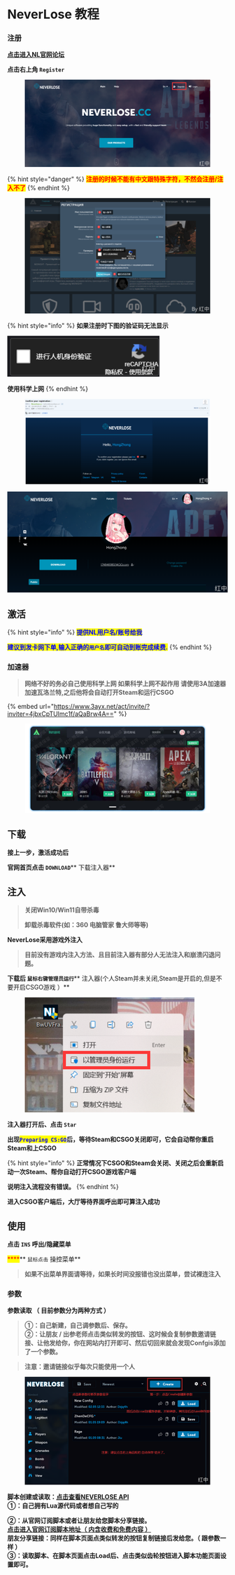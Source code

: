 # NeverLose 教程

### 注册 <a href="#vzhyg" id="vzhyg"></a>

[**点击进入NL官网论坛**](https://neverlose.cc/)

**点击右上角 **<mark style="color:blue;">**`Register`**</mark>

<figure><img src="../../../.gitbook/assets/image (59).png" alt=""><figcaption></figcaption></figure>

{% hint style="danger" %}
<mark style="color:red;">**注册的时候不能有中文跟特殊字符，不然会注册/注入不了**</mark>
{% endhint %}

<figure><img src="../../../.gitbook/assets/image (13).png" alt=""><figcaption></figcaption></figure>

{% hint style="info" %}
**如果注册时下图的验证码无法显示**

****![](<../../../.gitbook/assets/image (3).png>)****

**使用科学上网**
{% endhint %}

<figure><img src="../../../.gitbook/assets/image (11).png" alt=""><figcaption></figcaption></figure>

![](<../../../.gitbook/assets/image (35).png>)

## 激活

{% hint style="info" %}
<mark style="color:blue;">**提供NL用户名/账号给我**</mark>

<mark style="color:blue;">**建议到发卡网下单,输入正确的**</mark><mark style="color:blue;">**`用户名`**</mark><mark style="color:blue;">**即可自动到账完成续费.**</mark>
{% endhint %}



### 加速器

> **网络不好的务必自己使用科学上网 如果科学上网不起作用 请使用3A加速器 加速瓦洛兰特,之后他将会自动打开Steam和运行CSGO**

{% embed url="https://www.3ayx.net/act/invite/?inviter=4jbxCpTUImc1f/aQaBrw4A==" %}

<figure><img src="../../../.gitbook/assets/image (72).png" alt=""><figcaption></figcaption></figure>

## 下载

**接上一步，激活成功后**

**官网首页点击 **<mark style="color:blue;">**`DOWNLOAD`**</mark>** 下载注入器**

## **注入**

> **关闭Win10/Win11自带杀毒**
>
> **卸载杀毒软件(如：360 电脑管家 鲁大师等等)**

**NeverLose采用游戏外注入**

> **目前没有游戏内注入方法、且目前注入器有部分人无法注入和崩溃闪退问题。**

**下载后 **<mark style="color:blue;">**`鼠标右键管理员运行`**</mark>** 注入器(个人Steam并未关闭,Steam是开启的,但是不要开启CSGO游戏 ）**

<figure><img src="../../../.gitbook/assets/image (76).png" alt=""><figcaption></figcaption></figure>

**注入器打开后、点击 **<mark style="color:blue;">**`Star`**</mark>

**出现**<mark style="color:blue;">**`Preparing CS:GO`**</mark>**后，等待Steam和CSGO关闭即可，它会自动帮你重启Steam和上CSGO**

{% hint style="info" %}
**正常情况下CSGO和Steam会关闭、关闭之后会重新启动一次Steam、帮你自动打开CSGO游戏客户端**&#x20;

**说明注入流程没有错误。**
{% endhint %}

**进入CSGO客户端后，大厅等待界面呼出即可算注入成功**

## **使用**

**点击 `INS` 呼出/隐藏菜单**

&#x20;<mark style="color:red;">****</mark>** `鼠标点击` 操控菜单**

> **如果不出菜单界面请等待，如果长时间没报错也没出菜单，尝试裸连注入**

### **参数**

**参数读取 （ 目前参数分为两种方式 ）**

> **①：自己新建，自己调参数后、保存。**\
> **②：让朋友 / 出参老师点击类似转发的按钮、这时候会复制参数邀请链接、让他发给你，你在网站内打开即可、然后切回来就会发现Confgis添加了一个参数。**

> **注意：邀请链接似乎每次只能使用一个人**

<figure><img src="../../../.gitbook/assets/image (49).png" alt=""><figcaption></figcaption></figure>

**脚本创建或读取：**[**点击查看NEVERLOSE API**](https://docs.neverlose.cc/)\
**①：自己拥有Lua源代码或者想自己写的**

**②：从官网订阅脚本或者让朋友给您脚本分享链接。**\
[**点击进入官网订阅脚本地址（ 内含收费和免费内容 ）**](https://neverlose.cc/market/?page=0\&search=\&type=1\&sort=0\&filter=0)\
**朋友分享链接：同样在脚本页面点类似转发的按钮复制链接后发给您。（ 跟参数一样 ）**\
**③：读取脚本、在脚本页面点击Load后、点击类似齿轮按钮进入脚本功能页面设置即可。**
